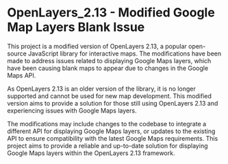 # OpenLayers_2.13 - Modified Google Map Layers Blank Issue
This project is a modified version of OpenLayers 2.13, a popular open-source JavaScript library for interactive maps. The modifications have been made to address issues related to displaying Google Maps layers, which have been causing blank maps to appear due to changes in the Google Maps API.

As OpenLayers 2.13 is an older version of the library, it is no longer supported and cannot be used for new map development. This modified version aims to provide a solution for those still using OpenLayers 2.13 and experiencing issues with Google Maps layers.

The modifications may include changes to the codebase to integrate a different API for displaying Google Maps layers, or updates to the existing API to ensure compatibility with the latest Google Maps requirements. This project aims to provide a reliable and up-to-date solution for displaying Google Maps layers within the OpenLayers 2.13 framework.
